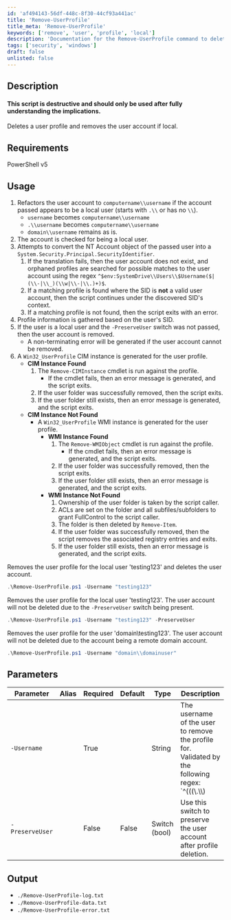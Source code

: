 ```yaml
---
id: 'af494143-56df-448c-8f30-44cf93a441ac'
title: 'Remove-UserProfile'
title_meta: 'Remove-UserProfile'
keywords: ['remove', 'user', 'profile', 'local']
description: 'Documentation for the Remove-UserProfile command to delete a user profile and remove the user account if local.'
tags: ['security', 'windows']
draft: false
unlisted: false
---
```


## Description
#### **This script is destructive and should only be used after fully understanding the implications.**

Deletes a user profile and removes the user account if local.

## Requirements
PowerShell v5

## Usage
1. Refactors the user account to `computername\\username` if the account passed appears to be a local user (starts with `.\\` or has no `\\`).
    - `username` becomes `computername\\username`
    - `.\\username` becomes `computername\\username`
    - `domain\\username` remains as is.
2. The account is checked for being a local user.
3. Attempts to convert the NT Account object of the passed user into a `System.Security.Principal.SecurityIdentifier`.
    1. If the translation fails, then the user account does not exist, and orphaned profiles are searched for possible matches to the user account using the regex `^$env:SystemDrive\\Users\\$Username($|(\\-|\\_)(\\w|\\-|\\.)+)$`.
    2. If a matching profile is found where the SID is **not** a valid user account, then the script continues under the discovered SID's context.
    3. If a matching profile is not found, then the script exits with an error.
4. Profile information is gathered based on the user's SID.
5. If the user is a local user and the `-PreserveUser` switch was not passed, then the user account is removed.
    - A non-terminating error will be generated if the user account cannot be removed.
6. A `Win32_UserProfile` CIM instance is generated for the user profile.
    - **CIM Instance Found**
        1. The `Remove-CIMInstance` cmdlet is run against the profile.
            - If the cmdlet fails, then an error message is generated, and the script exits.
        2. If the user folder was successfully removed, then the script exits.
        3. If the user folder still exists, then an error message is generated, and the script exits.
    - **CIM Instance Not Found**
        - A `Win32_UserProfile` WMI instance is generated for the user profile.
            - **WMI Instance Found**
                 1. The `Remove-WMIObject` cmdlet is run against the profile.
                    - If the cmdlet fails, then an error message is generated, and the script exits.
                2. If the user folder was successfully removed, then the script exits.
                3. If the user folder still exists, then an error message is generated, and the script exits.
            - **WMI Instance Not Found**
                1. Ownership of the user folder is taken by the script caller.
                2. ACLs are set on the folder and all subfiles/subfolders to grant FullControl to the script caller.
                3. The folder is then deleted by `Remove-Item`.
                4. If the user folder was successfully removed, then the script removes the associated registry entries and exits.
                5. If the user folder still exists, then an error message is generated, and the script exits.

Removes the user profile for the local user 'testing123' and deletes the user account.

```powershell
.\Remove-UserProfile.ps1 -Username "testing123"
```

Removes the user profile for the local user 'testing123'. The user account will not be deleted due to the `-PreserveUser` switch being present.

```powershell
.\Remove-UserProfile.ps1 -Username "testing123" -PreserveUser
```

Removes the user profile for the user 'domain\\testing123'. The user account will not be deleted due to the account being a remote domain account.

```powershell
.\Remove-UserProfile.ps1 -Username "domain\\domainuser"
```

## Parameters
| Parameter         | Alias | Required  | Default   | Type          | Description                               |
| ----------------- | ----- | --------- | --------- | --------------| ----------------------------------------- |
| `-Username`       |       | True      |           | String        | The username of the user to remove the profile for. Validated by the following regex: `^(((\\.\\\\)|(\\w|\\-|\\.)+\\\\)|(\\w|\\.\\|\\-)+)$` |
| `-PreserveUser`   |       | False     | False     | Switch (bool) | Use this switch to preserve the user account after profile deletion. |

## Output
- `./Remove-UserProfile-log.txt`
- `./Remove-UserProfile-data.txt`
- `./Remove-UserProfile-error.txt`



